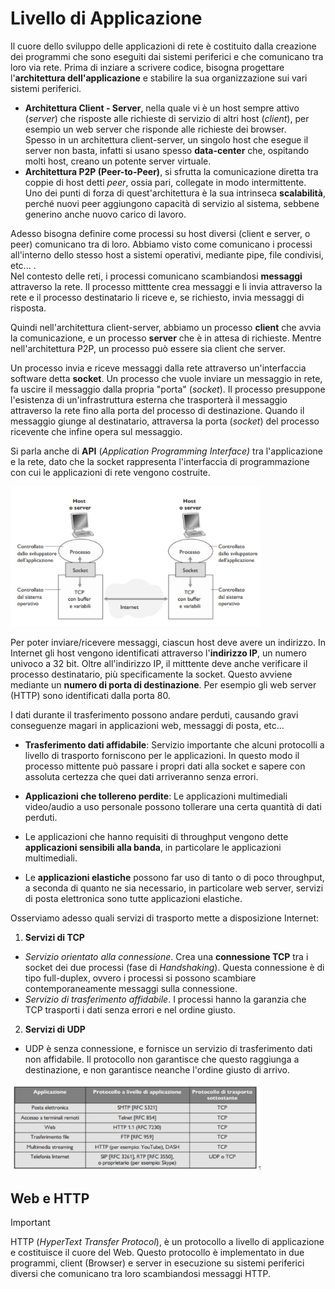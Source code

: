 # Livello di Applicazione

Il cuore dello sviluppo delle applicazioni di rete è costituito dalla creazione dei programmi che sono eseguiti dai sistemi periferici e che comunicano
tra loro via rete. Prima di inziare a scrivere codice, bisogna progettare l'**architettura dell'applicazione** e stabilire la sua organizzazione sui vari
sistemi periferici.
- **Architettura Client - Server**, nella quale vi è un host sempre attivo (*server*) che risposte alle richieste di servizio di altri host (*client*), 
per esempio un web server che risponde alle richieste dei browser.  
Spesso in un architettura client-server, un singolo host che esegue il server non basta, infatti si usano spesso **data-center** che, ospitando molti 
host, creano un potente server virtuale.
- **Architettura P2P (Peer-to-Peer)**, si sfrutta la comunicazione diretta tra coppie di host detti *peer*, ossia pari, collegate in modo intermittente.  
Uno dei punti di forza di quest'architettura è la sua intrinseca **scalabilità**, perché nuovi peer aggiungono capacità di servizio al sistema, sebbene 
generino anche nuovo carico di lavoro.

Adesso bisogna definire come processi su host diversi (client e server, o peer) comunicano tra di loro. Abbiamo visto come comunicano i processi 
all'interno dello stesso host a sistemi operativi, mediante pipe, file condivisi, etc... .  
Nel contesto delle reti, i processi comunicano scambiandosi 
**messaggi** attraverso la rete. Il processo mitttente crea messaggi e li invia attraverso la rete e il processo destinatario li riceve e, se richiesto, 
invia messaggi di risposta.

Quindi nell'architettura client-server, abbiamo un processo **client** che avvia la comunicazione, e un processo **server** che è in attesa di richieste.
Mentre nell'architettura P2P, un processo può essere sia client che server.

Un processo invia e riceve messaggi dalla rete attraverso un'interfaccia software detta **socket**. Un processo che vuole inviare un messaggio in rete, 
fa uscire il messaggio dalla propria "porta" (*socket*). Il processo presuppone l'esistenza di un'infrastruttura esterna che trasporterà il messaggio 
attraverso la rete fino alla porta del processo di destinazione. Quando il messaggio giunge al destinatario, attraversa la porta (*socket*) del processo
ricevente che infine opera sul messaggio.

Si parla anche di **API** (*Application Programming Interface)* tra l'applicazione e la rete, dato che la socket rappresenta l'interfaccia di 
programmazione con cui le applicazioni di rete vengono costruite.

<img src="img/socket.png" width="400" />

Per poter inviare/ricevere messaggi, ciascun host deve avere un indirizzo. In Internet gli host vengono identificati attraverso l'**indirizzo IP**, 
un numero univoco a 32 bit. Oltre all'indirizzo IP, il mitttente deve anche verificare il processo destinatario, più specificamente la socket. Questo
avviene mediante un **numero di porta di destinazione**. Per esempio gli web server (HTTP) sono identificati dalla porta 80.

I dati durante il trasferimento possono andare perduti, causando gravi conseguenze magari in applicazioni web, messaggi di posta, etc...
- **Trasferimento dati affidabile**: Servizio importante che alcuni protocolli a livello di trasporto forniscono per le applicazioni. In questo modo il processo mittente può passare i propri dati alla socket e sapere con assoluta certezza che quei dati arriveranno senza errori.
- **Applicazioni che tollereno perdite**: Le applicazioni multimediali video/audio a uso personale possono tollerare una certa quantità di dati perduti.

- Le applicazioni che hanno requisiti di throughput vengono dette **applicazioni sensibili alla banda**, in particolare le applicazioni multimediali.
- Le **applicazioni elastiche** possono far uso di tanto o di poco throughput, a seconda di quanto ne sia necessario, in particolare web server, servizi 
di posta elettronica sono tutte applicazioni elastiche.

Osserviamo adesso quali servizi di trasporto mette a disposizione Internet:

1. **Servizi di TCP**
- *Servizio orientato alla connessione*. Crea una **connessione TCP** tra i socket dei due processi (fase di *Handshaking*). Questa connessione è di tipo 
full-duplex, ovvero i processi si possono scambiare contemporaneamente messaggi sulla connessione.
- *Servizio di trasferimento affidabile*. I processi hanno la garanzia che TCP trasporti i dati senza errori e nel ordine giusto.

2. **Servizi di UDP**
- UDP è senza connessione, e fornisce un servizio di trasferimento dati non affidabile. Il protocollo non garantisce che questo raggiunga a destinazione,
e non garantisce neanche l'ordine giusto di arrivo.

<img src="img/tcpudp.png" width="400" />

## Web e HTTP

> [!IMPORTANT]
> HTTP (*HyperText Transfer Protocol*), è un protocollo a livello di applicazione e costituisce il cuore del Web. Questo protocollo è implementato in 
> due programmi, client (Browser) e server in esecuzione su sistemi periferici diversi che comunicano tra loro scambiandosi messaggi HTTP.


